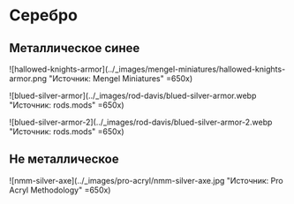 # Серебро

## Металлическое синее

![hallowed-knights-armor](../_images/mengel-miniatures/hallowed-knights-armor.png "Источник: Mengel Miniatures" =650x)

![blued-silver-armor](../_images/rod-davis/blued-silver-armor.webp "Источник: rods.mods" =650x)

![blued-silver-armor-2](../_images/rod-davis/blued-silver-armor-2.webp "Источник: rods.mods" =650x)

## Не металлическое

![nmm-silver-axe](../_images/pro-acryl/nmm-silver-axe.jpg "Источник: Pro Acryl Methodology" =650x)